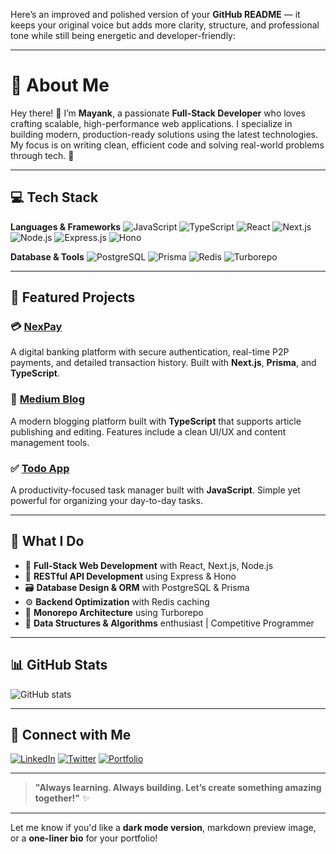 Here’s an improved and polished version of your **GitHub README** — it keeps your original voice but adds more clarity, structure, and professional tone while still being energetic and developer-friendly:

---

# 💫 About Me

Hey there! 👋 I’m **Mayank**, a passionate **Full-Stack Developer** who loves crafting scalable, high-performance web applications. I specialize in building modern, production-ready solutions using the latest technologies. My focus is on writing clean, efficient code and solving real-world problems through tech. 🚀

---

## 💻 Tech Stack

**Languages & Frameworks**
![JavaScript](https://img.shields.io/badge/-JavaScript-F7DF1E?style=flat-square\&logo=javascript\&logoColor=black)
![TypeScript](https://img.shields.io/badge/-TypeScript-007ACC?style=flat-square\&logo=typescript\&logoColor=white)
![React](https://img.shields.io/badge/-React-61DAFB?style=flat-square\&logo=react\&logoColor=black)
![Next.js](https://img.shields.io/badge/-Next.js-000000?style=flat-square\&logo=next.js\&logoColor=white)
![Node.js](https://img.shields.io/badge/-Node.js-339933?style=flat-square\&logo=node.js\&logoColor=white)
![Express.js](https://img.shields.io/badge/-Express.js-000000?style=flat-square\&logo=express\&logoColor=white)
![Hono](https://img.shields.io/badge/-Hono-000000?style=flat-square\&logo=hono\&logoColor=white)

**Database & Tools**
![PostgreSQL](https://img.shields.io/badge/-PostgreSQL-336791?style=flat-square\&logo=postgresql\&logoColor=white)
![Prisma](https://img.shields.io/badge/-Prisma-2D3748?style=flat-square\&logo=prisma\&logoColor=white)
![Redis](https://img.shields.io/badge/-Redis-DC382D?style=flat-square\&logo=redis\&logoColor=white)
![Turborepo](https://img.shields.io/badge/-Turborepo-EF4444?style=flat-square\&logo=turborepo\&logoColor=white)

---

## 🚀 Featured Projects

### 💳 [NexPay](https://github.com/its-mayank07/NexPay)

A digital banking platform with secure authentication, real-time P2P payments, and detailed transaction history. Built with **Next.js**, **Prisma**, and **TypeScript**.

### 📝 [Medium Blog](https://github.com/its-mayank07/Medium-Blog)

A modern blogging platform built with **TypeScript** that supports article publishing and editing. Features include a clean UI/UX and content management tools.

### ✅ [Todo App](https://github.com/its-mayank07/Todo)

A productivity-focused task manager built with **JavaScript**. Simple yet powerful for organizing your day-to-day tasks.

---

## 🎯 What I Do

* 🔧 **Full-Stack Web Development** with React, Next.js, Node.js
* 🔗 **RESTful API Development** using Express & Hono
* 🗃️ **Database Design & ORM** with PostgreSQL & Prisma
* ⚙️ **Backend Optimization** with Redis caching
* 🧩 **Monorepo Architecture** using Turborepo
* 🧠 **Data Structures & Algorithms** enthusiast | Competitive Programmer

---

## 📊 GitHub Stats

![GitHub stats](https://github-readme-stats.vercel.app/api?username=its-mayank07\&show_icons=true\&theme=radical)

---

## 🤝 Connect with Me

[![LinkedIn](https://img.shields.io/badge/-LinkedIn-0077B5?style=flat-square\&logo=linkedin\&logoColor=white)](your-linkedin-url)
[![Twitter](https://img.shields.io/badge/-Twitter-1DA1F2?style=flat-square\&logo=twitter\&logoColor=white)](your-twitter-url)
[![Portfolio](https://img.shields.io/badge/-Portfolio-FF6B6B?style=flat-square\&logo=portfolio\&logoColor=white)](your-portfolio-url)

---

> **"Always learning. Always building. Let’s create something amazing together!"** ✨

---

Let me know if you'd like a **dark mode version**, markdown preview image, or a **one-liner bio** for your portfolio!

